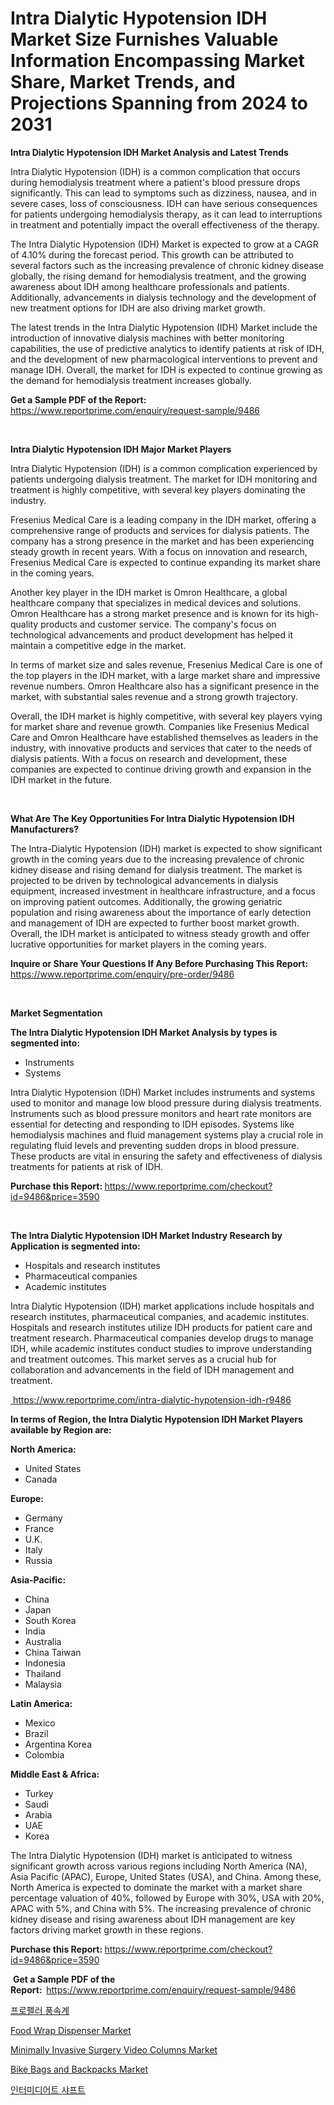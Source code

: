 <p><h1>Intra Dialytic Hypotension IDH Market Size Furnishes Valuable Information Encompassing Market Share, Market Trends, and Projections Spanning from 2024 to 2031</h1></p><p><strong>Intra Dialytic Hypotension IDH Market Analysis and Latest Trends</strong></p>
<p><p>Intra Dialytic Hypotension (IDH) is a common complication that occurs during hemodialysis treatment where a patient's blood pressure drops significantly. This can lead to symptoms such as dizziness, nausea, and in severe cases, loss of consciousness. IDH can have serious consequences for patients undergoing hemodialysis therapy, as it can lead to interruptions in treatment and potentially impact the overall effectiveness of the therapy.</p><p>The Intra Dialytic Hypotension (IDH) Market is expected to grow at a CAGR of 4.10% during the forecast period. This growth can be attributed to several factors such as the increasing prevalence of chronic kidney disease globally, the rising demand for hemodialysis treatment, and the growing awareness about IDH among healthcare professionals and patients. Additionally, advancements in dialysis technology and the development of new treatment options for IDH are also driving market growth.</p><p>The latest trends in the Intra Dialytic Hypotension (IDH) Market include the introduction of innovative dialysis machines with better monitoring capabilities, the use of predictive analytics to identify patients at risk of IDH, and the development of new pharmacological interventions to prevent and manage IDH. Overall, the market for IDH is expected to continue growing as the demand for hemodialysis treatment increases globally.</p></p>
<p><strong>Get a Sample PDF of the Report:&nbsp;</strong> <a href="https://www.reportprime.com/enquiry/request-sample/9486">https://www.reportprime.com/enquiry/request-sample/9486</a></p>
<p>&nbsp;</p>
<p><strong>Intra Dialytic Hypotension IDH Major Market Players</strong></p>
<p><p>Intra Dialytic Hypotension (IDH) is a common complication experienced by patients undergoing dialysis treatment. The market for IDH monitoring and treatment is highly competitive, with several key players dominating the industry. </p><p>Fresenius Medical Care is a leading company in the IDH market, offering a comprehensive range of products and services for dialysis patients. The company has a strong presence in the market and has been experiencing steady growth in recent years. With a focus on innovation and research, Fresenius Medical Care is expected to continue expanding its market share in the coming years.</p><p>Another key player in the IDH market is Omron Healthcare, a global healthcare company that specializes in medical devices and solutions. Omron Healthcare has a strong market presence and is known for its high-quality products and customer service. The company's focus on technological advancements and product development has helped it maintain a competitive edge in the market.</p><p>In terms of market size and sales revenue, Fresenius Medical Care is one of the top players in the IDH market, with a large market share and impressive revenue numbers. Omron Healthcare also has a significant presence in the market, with substantial sales revenue and a strong growth trajectory.</p><p>Overall, the IDH market is highly competitive, with several key players vying for market share and revenue growth. Companies like Fresenius Medical Care and Omron Healthcare have established themselves as leaders in the industry, with innovative products and services that cater to the needs of dialysis patients. With a focus on research and development, these companies are expected to continue driving growth and expansion in the IDH market in the future.</p></p>
<p>&nbsp;</p>
<p><strong>What Are The Key Opportunities For Intra Dialytic Hypotension IDH Manufacturers?</strong></p>
<p><p>The Intra-Dialytic Hypotension (IDH) market is expected to show significant growth in the coming years due to the increasing prevalence of chronic kidney disease and rising demand for dialysis treatment. The market is projected to be driven by technological advancements in dialysis equipment, increased investment in healthcare infrastructure, and a focus on improving patient outcomes. Additionally, the growing geriatric population and rising awareness about the importance of early detection and management of IDH are expected to further boost market growth. Overall, the IDH market is anticipated to witness steady growth and offer lucrative opportunities for market players in the coming years.</p></p>
<p><strong>Inquire or Share Your Questions If Any Before Purchasing This Report:</strong> <a href="https://www.reportprime.com/enquiry/pre-order/9486">https://www.reportprime.com/enquiry/pre-order/9486</a></p>
<p>&nbsp;</p>
<p><strong>Market Segmentation</strong></p>
<p><strong>The Intra Dialytic Hypotension IDH Market Analysis by types is segmented into:</strong></p>
<p><ul><li>Instruments</li><li>Systems</li></ul></p>
<p><p>Intra Dialytic Hypotension (IDH) Market includes instruments and systems used to monitor and manage low blood pressure during dialysis treatments. Instruments such as blood pressure monitors and heart rate monitors are essential for detecting and responding to IDH episodes. Systems like hemodialysis machines and fluid management systems play a crucial role in regulating fluid levels and preventing sudden drops in blood pressure. These products are vital in ensuring the safety and effectiveness of dialysis treatments for patients at risk of IDH.</p></p>
<p><strong>Purchase this Report:&nbsp;</strong><a href="https://www.reportprime.com/checkout?id=9486&price=3590">https://www.reportprime.com/checkout?id=9486&price=3590</a></p>
<p>&nbsp;</p>
<p><strong>The Intra Dialytic Hypotension IDH Market Industry Research by Application is segmented into:</strong></p>
<p><ul><li>Hospitals and research institutes</li><li>Pharmaceutical companies</li><li>Academic institutes</li></ul></p>
<p><p>Intra Dialytic Hypotension (IDH) market applications include hospitals and research institutes, pharmaceutical companies, and academic institutes. Hospitals and research institutes utilize IDH products for patient care and treatment research. Pharmaceutical companies develop drugs to manage IDH, while academic institutes conduct studies to improve understanding and treatment outcomes. This market serves as a crucial hub for collaboration and advancements in the field of IDH management and treatment.</p></p>
<p><a href="https://www.reportprime.com/intra-dialytic-hypotension-idh-r9486">&nbsp;https://www.reportprime.com/intra-dialytic-hypotension-idh-r9486</a></p>
<p><strong>In terms of Region, the Intra Dialytic Hypotension IDH Market Players available by Region are:</strong></p>
<p>
    <p> <strong> North America: </strong>
        <ul>
            <li>United States</li>
            <li>Canada</li>
        </ul>
        </p> 
    <p> <strong> Europe: </strong>
        <ul>
            <li>Germany</li>
            <li>France</li>
            <li>U.K.</li>
            <li>Italy</li>
            <li>Russia</li>
        </ul>
        </p> 
    <p> <strong> Asia-Pacific: </strong>
        <ul>
            <li>China</li>
            <li>Japan</li>
            <li>South Korea</li>
            <li>India</li>
            <li>Australia</li>
            <li>China Taiwan</li>
            <li>Indonesia</li>
            <li>Thailand</li>
            <li>Malaysia</li>
        </ul>
        </p> 
    <p> <strong> Latin America: </strong>
        <ul>
            <li>Mexico</li>
            <li>Brazil</li>
            <li>Argentina Korea</li>
            <li>Colombia</li>
        </ul>
        </p> 
    <p> <strong> Middle East & Africa: </strong>
        <ul>
            <li>Turkey</li>
            <li>Saudi</li>
            <li>Arabia</li>
            <li>UAE</li>
            <li>Korea</li>
        </ul>
    </p>
    </p>
<p><p>The Intra Dialytic Hypotension (IDH) market is anticipated to witness significant growth across various regions including North America (NA), Asia Pacific (APAC), Europe, United States (USA), and China. Among these, North America is expected to dominate the market with a market share percentage valuation of 40%, followed by Europe with 30%, USA with 20%, APAC with 5%, and China with 5%. The increasing prevalence of chronic kidney disease and rising awareness about IDH management are key factors driving market growth in these regions.</p></p>
<p><strong>Purchase this Report: </strong><a href="https://www.reportprime.com/checkout?id=9486&price=3590">https://www.reportprime.com/checkout?id=9486&price=3590</a></p>
<p>&nbsp;<strong>Get a Sample PDF of the Report:&nbsp;&nbsp;</strong><a href="https://www.reportprime.com/enquiry/request-sample/9486">https://www.reportprime.com/enquiry/request-sample/9486</a></p>
<p><strong></strong></p>
<p><p><a href="https://medium.com/@mslonkoss78/%ED%94%84%EB%A1%9C%ED%8E%A0%EB%9F%AC-%EC%95%88%EA%B0%9C%EA%B3%84-%EC%8B%9C%EC%9E%A5-%EC%A0%84%EB%A7%9D-%EC%82%B0%EC%97%85-%EA%B0%9C%EC%9A%94-%EB%B0%8F-%EC%98%88%EC%B8%A1-2024%EB%85%84%EB%B6%80%ED%84%B0-2031%EB%85%84-ba254309eac5">프로펠러 풍속계</a></p><p><a href="https://issuu.com/reportprime-2/docs/food-wrap-dispenser-market-size-2030.pptx">Food Wrap Dispenser Market</a></p><p><a href="https://github.com/MyrticeDare2023/Market-Research-Report-List-1/blob/main/minimally-invasive-surgery-video-columns-market.md">Minimally Invasive Surgery Video Columns Market</a></p><p><a href="https://issuu.com/reportprime-2/docs/bike-bags-and-backpacks-market-size-2030.pptx">Bike Bags and Backpacks Market</a></p><p><a href="https://medium.com/@ukaszduda1/%EC%A4%91%EA%B0%84%EC%B6%95-%EC%8B%9C%EC%9E%A5-%EA%B7%9C%EB%AA%A8-%EB%B0%8F-%EC%8B%9C%EC%9E%A5-%EB%8F%99%ED%96%A5-%EC%99%84%EC%A0%84%ED%95%9C-%EC%82%B0%EC%97%85-%EA%B0%9C%EC%9A%94-2024%EB%85%84%EB%B6%80%ED%84%B0-2031%EB%85%84%EA%B9%8C%EC%A7%80-b90ab60f434a">인터미디어트 샤프트</a></p></p>